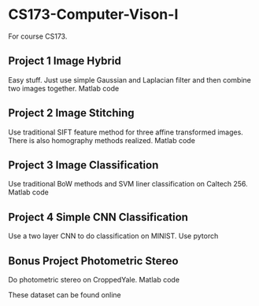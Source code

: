 # CS173-Computer-Vison-I
For course CS173.
## Project 1 Image Hybrid
Easy stuff. Just use simple Gaussian and Laplacian filter and then combine two images together.
Matlab code

## Project 2 Image Stitching
Use traditional SIFT feature method for three affine transformed images. There is also homography methods realized.
Matlab code

## Project 3 Image Classification
Use traditional BoW methods and SVM liner classification on Caltech 256. 
Matlab code

## Project 4 Simple CNN Classification
Use a two layer CNN to do classification on MINIST.
Use pytorch

## Bonus Project Photometric Stereo
Do photometric stereo on CroppedYale.
Matlab code

These dataset can be found online
